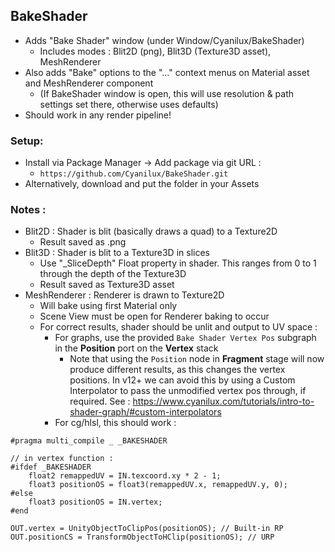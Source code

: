 ## BakeShader

- Adds "Bake Shader" window (under Window/Cyanilux/BakeShader)
	- Includes modes : Blit2D (png), Blit3D (Texture3D asset), MeshRenderer
- Also adds "Bake" options to the "..." context menus on Material asset and MeshRenderer component
	- (If BakeShader window is open, this will use resolution & path settings set there, otherwise uses defaults)
- Should work in any render pipeline!

### Setup:
- Install via Package Manager → Add package via git URL : 
  - `https://github.com/Cyanilux/BakeShader.git`
- Alternatively, download and put the folder in your Assets

### Notes : 
- Blit2D : Shader is blit (basically draws a quad) to a Texture2D
    - Result saved as .png
- Blit3D : Shader is blit to a Texture3D in slices
    - Use "_SliceDepth" Float property in shader. This ranges from 0 to 1 through the depth of the Texture3D
    - Result saved as Texture3D asset
- MeshRenderer : Renderer is drawn to Texture2D
    - Will bake using first Material only
    - Scene View must be open for Renderer baking to occur
    - For correct results, shader should be unlit and output to UV space :
        - For graphs, use the provided `Bake Shader Vertex Pos` subgraph in the **Position** port on the **Vertex** stack
            - Note that using the `Position` node in **Fragment** stage will now produce different results, as this changes the vertex positions. In v12+ we can avoid this by using a Custom Interpolator to pass the unmodified vertex pos through, if required. See : https://www.cyanilux.com/tutorials/intro-to-shader-graph/#custom-interpolators
        - For cg/hlsl, this should work :

```
#pragma multi_compile _ _BAKESHADER

// in vertex function :
#ifdef _BAKESHADER
    float2 remappedUV = IN.texcoord.xy * 2 - 1;
    float3 positionOS = float3(remappedUV.x, remappedUV.y, 0);
#else
    float3 positionOS = IN.vertex;
#end

OUT.vertex = UnityObjectToClipPos(positionOS); // Built-in RP
OUT.positionCS = TransformObjectToHClip(positionOS); // URP
```